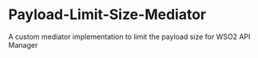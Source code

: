 # Payload-Limit-Size-Mediator
A custom mediator implementation to limit the payload size for WSO2 API Manager

